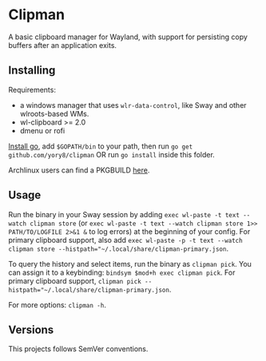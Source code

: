 # Clipman

A basic clipboard manager for Wayland, with support for persisting copy buffers after an application exits.

## Installing

Requirements:

- a windows manager that uses `wlr-data-control`, like Sway and other wlroots-based WMs.
- wl-clipboard >= 2.0
- dmenu or rofi

[Install go](https://golang.org/doc/install), add `$GOPATH/bin` to your path, then run `go get github.com/yory8/clipman` OR run `go install` inside this folder.

Archlinux users can find a PKGBUILD [here](https://aur.archlinux.org/packages/clipman/).

## Usage

Run the binary in your Sway session by adding `exec wl-paste -t text --watch clipman store` (or `exec wl-paste -t text --watch clipman store 1>> PATH/TO/LOGFILE 2>&1 &` to log errors) at the beginning of your config.
For primary clipboard support, also add `exec wl-paste -p -t text --watch clipman store --histpath="~/.local/share/clipman-primary.json`.

To query the history and select items, run the binary as `clipman pick`. You can assign it to a keybinding: `bindsym $mod+h exec clipman pick`.
For primary clipboard support, `clipman pick --histpath="~/.local/share/clipman-primary.json`.

For more options: `clipman -h`.

## Versions

This projects follows SemVer conventions.
